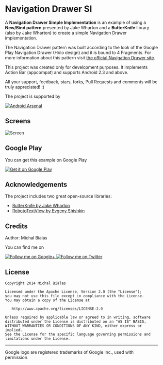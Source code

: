 Navigation Drawer SI
==================

A **Navigation Drawer Simple Implementation** is an example of using a **New/Bind pattern** presented by Jake Wharton and a **ButterKnife** library (also by Jake Wharton) to create a simple Navigation Drawer implementation.

The Navigation Drawer pattern was built according to the look of the Google Play Navigation Drawer (Holo design) and it is bound to 4 Fragments. For more information about this pattern visit [the official Navigation Drawer site](http://developer.android.com/design/patterns/navigation-drawer.html).

This project was created only for development purposes. It implements Action Bar (appcompat) and supports Android 2.3 and above.

All your support, feedback, stars, forks, Pull Requests and comments will be truly appreciated! :)

The project is supported by

[![Android Arsenal](https://img.shields.io/badge/Android%20Arsenal-NavigationDrawerSI-blue.svg?style=flat)](https://android-arsenal.com/details/3/748)

Screens
-------
![Screen](/images/screens.png)


Google Play
-------

You can get this example on Google Play 

<a href='https://play.google.com/store/apps/details?id=mmbialas.pl.navigationdrawersi&utm_source=global_co&utm_medium=prtnr&utm_content=Mar2515&utm_campaign=PartBadge&pcampaignid=MKT-Other-global-all-co-prtnr-py-PartBadge-Mar2515-1'><img alt='Get it on Google Play' src='https://play.google.com/intl/en_us/badges/images/generic/en_badge_web_generic.png'/></a>

Acknowledgements
-------

The project includes two great open-source libraries:

* [ButterKnife by Jake Wharton](http://jakewharton.github.io/butterknife/)
* [RobotoTextView by Evgeny Shishkin](https://github.com/johnkil/Android-RobotoTextView)


Credits
-------
Author: Michal Bialas

You can find me on

<a href="https://plus.google.com/u/0/111871061538679318016/" target="_blank">
  <img alt="Follow me on Google+"
       src="https://github.com/mmBs/NavigationDrawerSI/blob/master/images/gplus.png" />
</a>
<a href="https://twitter.com/mmbialas" target="_blank">
  <img alt="Follow me on Twitter"
       src="https://github.com/mmBs/NavigationDrawerSI/blob/master/images/twitter.png" />
</a>

License
-------

    Copyright 2014 Michal Bialas

    Licensed under the Apache License, Version 2.0 (the "License");
    you may not use this file except in compliance with the License.
    You may obtain a copy of the License at

       http://www.apache.org/licenses/LICENSE-2.0

    Unless required by applicable law or agreed to in writing, software
    distributed under the License is distributed on an "AS IS" BASIS,
    WITHOUT WARRANTIES OR CONDITIONS OF ANY KIND, either express or implied.
    See the License for the specific language governing permissions and
    limitations under the License.


---


Google logo are registered trademarks of Google Inc., used with permission.

